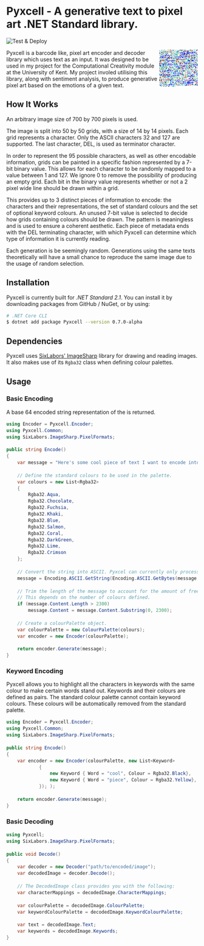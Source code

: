 # Pyxcell - A generative text to pixel art .NET Standard library.
![Test & Deploy](https://github.com/Brawrdon/Pyxcell/workflows/Test%20&%20Deploy/badge.svg?branch=master)

<p>
<img align="right" alt="Steve Jobs Wikipedia entry generation example" src="https://raw.githubusercontent.com/Brawrdon/Pyxcell/master/tests/Resources/SteveJobs.png" width="20%">

Pyxcell is a barcode like, pixel art encoder and decoder library which uses text as an input. It was designed to be used in my project for the Computational Creativity module at the University of Kent. My project involed utilising this library, along with sentiment analysis, to produce generative pixel art based on the emotions of a given text.

</p>

## How It Works
An arbitrary image size of 700 by 700 pixels is used.

The image is split into 50 by 50 grids, with a size of 14 by 14 pixels. Each grid represents a character. Only the ASCII characters 32 and 127 are supported. The last character, DEL, is used as terminator character.

In order to represent the 95 possible characters, as well as other encodable information, grids can be painted in a specific fashion represented by a 7-bit binary value. This allows for each character to be randomly mapped to a value between 1 and 127. We ignore 0 to remove the possibility of producing an empty grid. Each bit in the binary value represents whether or not a 2 pixel wide line should be drawn within a grid.

This provides up to 3 distinct pieces of information to encode: the characters and their representations, the set of standard colours and the set of optional keyword colours. An unused 7-bit value is selected to decide how grids containing colours should be drawn. The pattern is meaningless and is used to ensure a coherent aesthetic. Each piece of metadata ends with the DEL terminating character, with which Pyxcell can determine which type of information it is currently reading.


Each generation is be seemingly random. Generations using the same texts theoretically will have a small chance to reproduce the same image due to the usage of random selection. 

## Installation
Pyxcell is currently built for _.NET Standard 2.1_. You can install it by downloading packages from GitHub / NuGet, or by using:

```sh
# .NET Core CLI
$ dotnet add package Pyxcell --version 0.7.0-alpha
```

## Dependencies
Pyxcell uses [SixLabors' ImageSharp](https://github.com/SixLabors/ImageSharp) library for drawing and reading images. It also makes use of its ```Rgba32``` class when defining colour palettes.

## Usage
### Basic Encoding
A base 64 encoded string representation of the is returned.

```csharp
using Encoder = Pyxcell.Encoder;
using Pyxcell.Common;
using SixLabors.ImageSharp.PixelFormats;

public string Encode()
{
    var message = "Here's some cool piece of text I want to encode into some cool piece of art."
   
    // Define the standard colours to be used in the palette.
    var colours = new List<Rgba32>
    {
        Rgba32.Aqua,
        Rgba32.Chocolate,
        Rgba32.Fuchsia,
        Rgba32.Khaki,
        Rgba32.Blue,
        Rgba32.Salmon,
        Rgba32.Coral,
        Rgba32.DarkGreen,
        Rgba32.Lime,
        Rgba32.Crimson
    };
    
    // Convert the string into ASCII. Pyxcel can currently only process ASCII characters 32 - 127.
    message = Encoding.ASCII.GetString(Encoding.ASCII.GetBytes(message.Content));
    
    // Trim the length of the message to account for the amount of free space left.
    // This depends on the number of colours defined.
    if (message.Content.Length > 2300)
        message.Content = message.Content.Substring(0, 2300);
        
    // Create a colourPalette object.
    var colourPalette = new ColourPalette(colours);
    var encoder = new Encoder(colourPalette);
    
    return encoder.Generate(message);
}
```

### Keyword Encoding
Pyxcell allows you to highlight all the characters in keywords with the same colour to make certain words stand out. Keywords and their colours are defined as pairs. The standard colour palette cannot contain keyword colours. These colours will be automatically removed from the standard palette.

```csharp
using Encoder = Pyxcell.Encoder;
using Pyxcell.Common;
using SixLabors.ImageSharp.PixelFormats;

public string Encode()
{
    var encoder = new Encoder(colourPalette, new List<Keyword>
            {
                new Keyword { Word = "cool", Colour = Rgba32.Black},
                new Keyword { Word = "piece", Colour = Rgba32.Yellow},
            }); );
    
    return encoder.Generate(message);
}
```

### Basic Decoding
```csharp
using Pyxcell;
using SixLabors.ImageSharp.PixelFormats;

public void Decode()
{
    var decoder = new Decoder("path/to/encoded/image");
    var decodedImage = decoder.Decode();
    
    // The DecodedImage class provides you with the following:
    var characterMappings = decodedImage.CharacterMappings;
    
    var colourPalette = decodedImage.ColourPalette;
    var keywordColourPalette = decodedImage.KeywordColourPalette;
        
    var text = decodedImage.Text;
    var keywords = decodedImage.Keywords;
}

```
